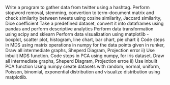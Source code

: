  Write a program to gather data from twitter using a hashtag.
 Perform stopword removal, stemming, convertion to term-document matrix and check similarity between tweets using cosine similarity, Jaccard similarity, Dice coefficient
Take a predefined dataset, convert it into dataframes using pandas and perform descriptive analytics
 Perform data transformation using scipy and sklearn
 Perform data visualization using matplotlib - boxplot, scatter plot, histogram, line chart, bar chart, pie chart
 i) Code steps in MDS using matrix operations in numpy for the data points given in runker, Draw all intermediate graphs, Sheperd Diagram, Projection error ii) Use inbuilt MDS function. 
 Code steps in PCA using numpy, for iris dataset. Draw all intermediate graphs, Sheperd Diagram, Projection erroe ii) Use inbuilt PCA function
 Using numpy create datasets with random, normal, uniform, Poisson, binomial, exponential distribution and visualize distribution using matplotlib.
